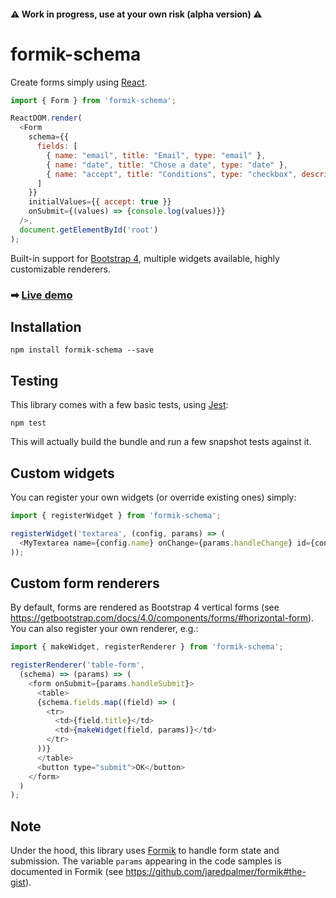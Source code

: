 #### ⚠ Work in progress, use at your own risk (alpha version) ⚠

# formik-schema

Create forms simply using [React](https://reactjs.org/).

```js
import { Form } from 'formik-schema';

ReactDOM.render(
  <Form
    schema={{
      fields: [
        { name: "email", title: "Email", type: "email" },
        { name: "date", title: "Chose a date", type: "date" },
        { name: "accept", title: "Conditions", type: "checkbox", description: "I accept everything." }
      ]
    }}
    initialValues={{ accept: true }}
    onSubmit={(values) => {console.log(values)}}
  />,
  document.getElementById('root')
);
```

Built-in support for [Bootstrap 4](https://getbootstrap.com/), multiple widgets available, highly customizable renderers.

### ➡ [Live demo](https://codesandbox.io/s/github/tchaumeny/formik-schema/tree/master/demo)

## Installation

    npm install formik-schema --save

## Testing

This library comes with a few basic tests, using [Jest](http://facebook.github.io/jest/):

    npm test

This will actually build the bundle and run a few snapshot tests against it.

## Custom widgets

You can register your own widgets (or override existing ones) simply:

```js
import { registerWidget } from 'formik-schema';

registerWidget('textarea', (config, params) => (
  <MyTextarea name={config.name} onChange={params.handleChange} id={config.name} value={params.values[config.name]} rows={config.rows || 3} />
));
```

## Custom form renderers

By default, forms are rendered as Bootstrap 4 vertical forms (see <https://getbootstrap.com/docs/4.0/components/forms/#horizontal-form>). You can also register your own renderer, e.g.:

```js
import { makeWidget, registerRenderer } from 'formik-schema';

registerRenderer('table-form',
  (schema) => (params) => (
    <form onSubmit={params.handleSubmit}>
      <table>
      {schema.fields.map((field) => (
        <tr>
          <td>{field.title}</td>
          <td>{makeWidget(field, params)}</td>
        </tr>
      ))}
      </table>
      <button type="submit">OK</button>
    </form>
  )
);
```

## Note

Under the hood, this library uses [Formik](https://github.com/jaredpalmer/formik) to handle form state and submission.
The variable `params` appearing in the code samples is documented in Formik (see https://github.com/jaredpalmer/formik#the-gist).
